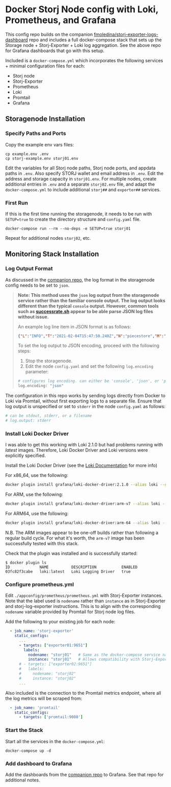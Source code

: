 # Docker Storj Node config with Loki, Prometheus, and Grafana

This config repo builds on the companion [fmoledina/storj-exporter-logs-dashboard](https://github.com/fmoledina/storj-exporter-logs-dashboard) repo and includes a full docker-compose stack that sets up the Storage node + Storj-Exporter + Loki log aggregation. See the above repo for Grafana dashboards that go with this setup.

Included is a `docker-compose.yml` which incorporates the following services + minimal configuration files for each:

- Storj node
- Storj-Exporter
- Prometheus
- Loki
- Promtail
- Grafana

## Storagenode Installation
### Specify Paths and Ports

Copy the example env vars files:

```shell
cp example.env .env
cp storj-example.env storj01.env
```

Edit the variables for all Storj node paths, Storj node ports, and appdata paths in `.env`. Also specify STORJ wallet and email address in `.env`. Edit the address and storage capacity in `storj01.env`. For multiple nodes, create additional entries in `.env` and a separate `storj02.env` file, and adapt the `docker-compose.yml` to include additional `storj##` and `exporter##` services.

### First Run

If this is the first time running the storagenode, it needs to be run with `SETUP=true` to create the directory structure and `config.yaml` file.

```shell
docker-compose run --rm --no-deps -e SETUP=true storj01
```

Repeat for additional nodes `storj02`, etc.

## Monitoring Stack Installation
### Log Output Format

As discussed in the [companion repo](https://github.com/fmoledina/storj-exporter-logs-dashboard), the log format in the storagenode config needs to be set to `json`.

> **Note: This method uses the `json` log output from the storagenode service rather than the familiar console output. The log output looks different than the typical `console` output. However, common tools such as [successrate.sh](https://github.com/ReneSmeekes/storj_success_rate) appear to be able parse JSON log files without issue.**
> 
> An example log line item in JSON format is as follows:
> 
> ```json
> {"L":"INFO","T":"2021-02-04T15:47:50.240Z","N":"piecestore","M":"download started","Piece ID":"H5MHLOAWQBOZKVABCF5SXROFFON2HSKZNSMFJSICIRDEFNRKZVBA","Satellite ID":"1wFTAgs9DP5RSnCqKV1eLf6N9wtk4EAtmN5DpSxcs8EjT69tGE","Action":"GET"}
> ```
> 
> To set the log output to JSON encoding, proceed with the following steps:
> 1. Stop the storagenode.
> 2. Edit the node `config.yaml` and set the following `log.encoding` parameter:
> 
> ```bash
> # configures log encoding. can either be 'console', 'json', or 'pretty'.
> log.encoding: "json"
> ```

The configuration in this repo works by sending logs directly from Docker to Loki via Promtail, without first exporting logs to a separate file. Ensure that log output is unspecified or set to `stderr` in the node `config.yaml` as follows:

```bash
# can be stdout, stderr, or a filename
# log.output: stderr
```

### Install Loki Docker Driver
I was able to get this working with Loki 2.1.0 but had problems running with *latest* images. Therefore, Loki Docker Driver and Loki versions were explicitly specified.

Install the Loki Docker Driver (see the [Loki Documentation](https://grafana.com/docs/loki/latest/clients/docker-driver/) for more info)

For x86_64, use the following:

```bash
docker plugin install grafana/loki-docker-driver:2.1.0 --alias loki --grant-all-permissions
```

For ARM, use the following:

```bash
docker plugin install grafana/loki-docker-driver:arm-v7 --alias loki --grant-all-permissions
```

For ARM64, use the following:

```bash
docker plugin install grafana/loki-docker-driver:arm-64 --alias loki --grant-all-permissions
```

N.B. The ARM images appear to be one-off builds rather than following a regular build cycle. For what it's worth, the `arm-v7` image has been successfully tested with this stack.

Check that the plugin was installed and is successfully started:
```shell
$ docker plugin ls
ID             NAME          DESCRIPTION           ENABLED
03fc82f3cabe   loki:latest   Loki Logging Driver   true
```

### Configure prometheus.yml

Edit `./appconfig/prometheus/prometheus.yml` with Storj-Exporter instances. Note that the label used is `nodename` rather than `instance` as in Storj-Exporter and storj-log-exporter instructions. This is to align with the corresponding `nodename` variable provided by Promtail for Storj node log files.

Add the following to your existing job for each node:
```yaml
  - job_name: 'storj-exporter'
    static_configs:
      ...
      - targets: ["exporter01:9651"]
        labels:
          nodename: "storj01"   # Same as the docker-compose service name
          instance: "storj01"   # Allows compatibility with Storj-Exporter-Dashboard
      # - targets: ["exporter02:9651"]
      #   labels:
      #     nodename: "storj02"
      #     instance: "storj02"
      ...
```

Also included is the connection to the Promtail metrics endpoint, where all the log metrics will be scraped from:

```yaml
  - job_name: 'promtail'
    static_configs:
      - targets: ['promtail:9080']
```

### Start the Stack

Start all the services in the `docker-compose.yml`:

```shell
docker-compose up -d
```

### Add dashboard to Grafana

Add the dashboards from the [companion repo](https://github.com/fmoledina/storj-exporter-logs-dashboard#add-dashboard-to-grafana) to Grafana. See that repo for additional notes.